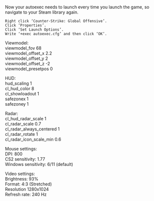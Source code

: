 Now your autoexec needs to launch every time you launch the game, so navigate to your Steam library again.

    Right click ‘Counter-Strike: Global Offensive’.
    Click ‘Properties’.
    Click ‘Set Launch Options’.
    Write ‘+exec autoexec.cfg’ and then click ‘OK’.

Viewmodel:     
viewmodel_fov 68     
viewmodel_offset_x 2.2    
viewmodel_offset_y 2    
viewmodel_offset_z -2    
viewmodel_presetpos 0    

HUD:    
hud_scaling 1    
cl_hud_color 8    
cl_showloadout 1    
safezonex 1    
safezoney 1    

Radar:    
cl_hud_radar_scale 1    
cl_radar_scale 0.7    
cl_radar_always_centered 1    
cl_radar_rotate 1    
cl_radar_icon_scale_min 0.6    

Mouse settings:    
DPI: 800    
CS2 sensitivity: 1.77    
Windows sensitivity: 6/11 (default)    

Video settings:    
Brightness: 93%    
Format: 4:3 (Stretched)    
Resolution 1280x1024    
Refresh rate: 240 Hz    
